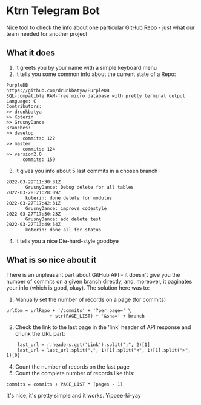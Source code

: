# Ktrn Telegram Bot
Nice tool to check the info about one particular GitHub Repo - just what our team needed for another project

## What it does
1. It greets you by your name with a simple keyboard menu
2. It tells you some common info about the current state of a Repo:
```
PurpleDB
https://github.com/drunkbatya/PurpleDB
SQL-compatible RAM-free micro database with pretty terminal output
Language: C
Contributors:
>> drunkbatya
>> Koterin
>> GrusnyDance
Branches:
>> develop
      commits: 122
>> master
      commits: 124
>> version2.0
      commits: 159
```
3. It gives you info about 5 last commits in a chosen branch
```
2022-03-29T11:30:31Z
       GrusnyDance: Debug delete for all tables
2022-03-28T21:28:09Z
       koterin: done delete for modules
2022-03-27T17:42:31Z
       GrusnyDance: improve codestyle
2022-03-27T17:30:23Z
       GrusnyDance: add delete test
2022-03-27T13:49:54Z
       koterin: done all for status
```
4. It tells you a nice Die-hard-style goodbye

## What is so nice about it
There is an unpleasant part about GitHub API - it doesn't give you the number of commits on a given branch directly, and, moreover, it paginates your info (which is good, okay).
The solution here was to:
1. Manually set the number of records on a page (for commits)
```
urlCom = urlRepo + '/commits' + '?per_page=' \
                + str(PAGE_LIST) + '&sha=' + branch
```
2. Check the link to the last page in the 'link' header of API response and chunk the URL part:
```
    last_url = r.headers.get('Link').split(";", 2)[1]
    last_url = last_url.split(",", 1)[1].split("<", 1)[1].split(">", 1)[0]
```
4. Count the number of records on the last page
5. Count the complete number of records like this:
```
commits = commits + PAGE_LIST * (pages - 1)
```
It's nice, it's pretty simple and it works. Yippee-ki-yay
